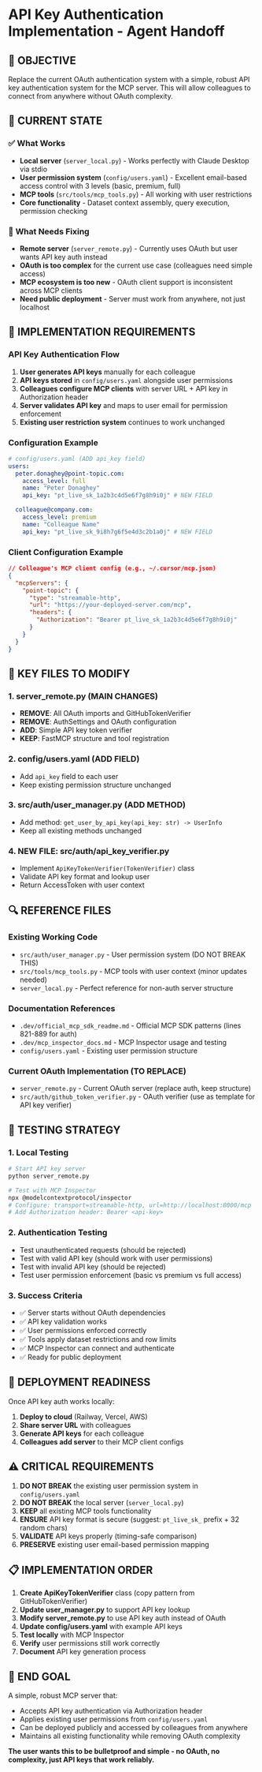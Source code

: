 # API Key Authentication Implementation - Agent Handoff

## 🎯 **OBJECTIVE**

Replace the current OAuth authentication system with a simple, robust API key authentication system for the MCP server. This will allow colleagues to connect from anywhere without OAuth complexity.

## 📍 **CURRENT STATE**

### ✅ **What Works**

- **Local server** (`server_local.py`) - Works perfectly with Claude Desktop via stdio
- **User permission system** (`config/users.yaml`) - Excellent email-based access control with 3 levels (basic, premium, full)
- **MCP tools** (`src/tools/mcp_tools.py`) - All working with user restrictions
- **Core functionality** - Dataset context assembly, query execution, permission checking

### 🚨 **What Needs Fixing**

- **Remote server** (`server_remote.py`) - Currently uses OAuth but user wants API key auth instead
- **OAuth is too complex** for the current use case (colleagues need simple access)
- **MCP ecosystem is too new** - OAuth client support is inconsistent across MCP clients
- **Need public deployment** - Server must work from anywhere, not just localhost

## 🔧 **IMPLEMENTATION REQUIREMENTS**

### **API Key Authentication Flow**

1. **User generates API keys** manually for each colleague
2. **API keys stored** in `config/users.yaml` alongside user permissions
3. **Colleagues configure MCP clients** with server URL + API key in Authorization header
4. **Server validates API key** and maps to user email for permission enforcement
5. **Existing user restriction system** continues to work unchanged

### **Configuration Example**

```yaml
# config/users.yaml (ADD api_key field)
users:
  peter.donaghey@point-topic.com:
    access_level: full
    name: "Peter Donaghey"
    api_key: "pt_live_sk_1a2b3c4d5e6f7g8h9i0j" # NEW FIELD

  colleague@company.com:
    access_level: premium
    name: "Colleague Name"
    api_key: "pt_live_sk_9i8h7g6f5e4d3c2b1a0j" # NEW FIELD
```

### **Client Configuration Example**

```json
// Colleague's MCP client config (e.g., ~/.cursor/mcp.json)
{
  "mcpServers": {
    "point-topic": {
      "type": "streamable-http",
      "url": "https://your-deployed-server.com/mcp",
      "headers": {
        "Authorization": "Bearer pt_live_sk_1a2b3c4d5e6f7g8h9i0j"
      }
    }
  }
}
```

## 📂 **KEY FILES TO MODIFY**

### **1. server_remote.py** (MAIN CHANGES)

- **REMOVE**: All OAuth imports and GitHubTokenVerifier
- **REMOVE**: AuthSettings and OAuth configuration
- **ADD**: Simple API key token verifier
- **KEEP**: FastMCP structure and tool registration

### **2. config/users.yaml** (ADD FIELD)

- Add `api_key` field to each user
- Keep existing permission structure unchanged

### **3. src/auth/user_manager.py** (ADD METHOD)

- Add method: `get_user_by_api_key(api_key: str) -> UserInfo`
- Keep all existing methods unchanged

### **4. NEW FILE: src/auth/api_key_verifier.py**

- Implement `ApiKeyTokenVerifier(TokenVerifier)` class
- Validate API key format and lookup user
- Return AccessToken with user context

## 🔍 **REFERENCE FILES**

### **Existing Working Code**

- `src/auth/user_manager.py` - User permission system (DO NOT BREAK THIS)
- `src/tools/mcp_tools.py` - MCP tools with user context (minor updates needed)
- `server_local.py` - Perfect reference for non-auth server structure

### **Documentation References**

- `.dev/official_mcp_sdk_readme.md` - Official MCP SDK patterns (lines 821-889 for auth)
- `.dev/mcp_inspector_docs.md` - MCP Inspector usage and testing
- `config/users.yaml` - Existing user permission structure

### **Current OAuth Implementation (TO REPLACE)**

- `server_remote.py` - Current OAuth server (replace auth, keep structure)
- `src/auth/github_token_verifier.py` - OAuth verifier (use as template for API key verifier)

## 🧪 **TESTING STRATEGY**

### **1. Local Testing**

```bash
# Start API key server
python server_remote.py

# Test with MCP Inspector
npx @modelcontextprotocol/inspector
# Configure: transport=streamable-http, url=http://localhost:8000/mcp
# Add Authorization header: Bearer <api-key>
```

### **2. Authentication Testing**

- Test unauthenticated requests (should be rejected)
- Test with valid API key (should work with user permissions)
- Test with invalid API key (should be rejected)
- Test user permission enforcement (basic vs premium vs full access)

### **3. Success Criteria**

- ✅ Server starts without OAuth dependencies
- ✅ API key validation works
- ✅ User permissions enforced correctly
- ✅ Tools apply dataset restrictions and row limits
- ✅ MCP Inspector can connect and authenticate
- ✅ Ready for public deployment

## 🚀 **DEPLOYMENT READINESS**

Once API key auth works locally:

1. **Deploy to cloud** (Railway, Vercel, AWS)
2. **Share server URL** with colleagues
3. **Generate API keys** for each colleague
4. **Colleagues add server** to their MCP client configs

## ⚠️ **CRITICAL REQUIREMENTS**

1. **DO NOT BREAK** the existing user permission system in `config/users.yaml`
2. **DO NOT BREAK** the local server (`server_local.py`)
3. **KEEP** all existing MCP tools functionality
4. **ENSURE** API key format is secure (suggest: `pt_live_sk_` prefix + 32 random chars)
5. **VALIDATE** API keys properly (timing-safe comparison)
6. **PRESERVE** existing user email-based permission mapping

## 📋 **IMPLEMENTATION ORDER**

1. **Create ApiKeyTokenVerifier** class (copy pattern from GitHubTokenVerifier)
2. **Update user_manager.py** to support API key lookup
3. **Modify server_remote.py** to use API key auth instead of OAuth
4. **Update config/users.yaml** with example API keys
5. **Test locally** with MCP Inspector
6. **Verify** user permissions still work correctly
7. **Document** API key generation process

## 🎯 **END GOAL**

A simple, robust MCP server that:

- Accepts API key authentication via Authorization header
- Applies existing user permissions from `config/users.yaml`
- Can be deployed publicly and accessed by colleagues from anywhere
- Maintains all existing functionality while removing OAuth complexity

**The user wants this to be bulletproof and simple - no OAuth, no complexity, just API keys that work reliably.**
